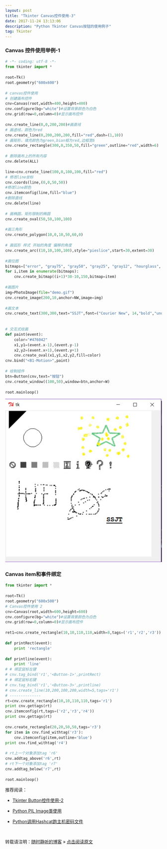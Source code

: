 ```yaml
--- 
layout: post
title: "Tkinter Canvas控件使用-3"
date: 2017-11-24 13:13:06 
description: "Python Tkinter Canvas按钮的使用例子"
tag: Tkinter
---
```


### Canvas 控件使用举例-1

```Python
# -*- coding: utf-8 -*-
from tkinter import *

root=Tk()
root.geometry("600x600")

# canvas控件使用
# 创建画布控件
cnv=Canvas(root,width=400,height=400)
cnv.configure(bg="white")#设置背景颜色为白色
cnv.grid(row=0,column=0)#显示画布控件

cnv.create_line(0,0,200,200)#画直线
# 画虚线，颜色为red
cnv.create_line(0,200,200,200,fill="red",dash=(1,10))
# 画矩形，填充颜色为green,bian框为red,边框宽6
cnv.create_rectangle(300,0,350,50,fill="green",outline="red",width=6)

# 删除画布上的所有内容
cnv.delete(ALL)

line=cnv.create_line(100,0,100,100,fill="red")
# 修改line坐标
cnv.coords(line,(0,0,50,50))
#修改line颜色
cnv.itemconfig(line,fill="blue")
#删除直线
cnv.delete(line)

# 画椭圆，矩形限制的椭圆
cnv.create_oval(50,50,100,100)

#画三角形
cnv.create_polygon(10,0,10,50,60,0)

# 画弧形 样式 开始的角度 偏移的角度
cnv.create_arc((10,10,100,100),style="pieslice",start=30,extent=30)

#画位图
bitmaps=["error", "gray75", "gray50", "gray25", "gray12", "hourglass", "info", "questhead", "question", "warning"]
for i,item in enumerate(bitmaps):
    cnv.create_bitmap((i+1)*30-10,150,bitmap=item)

#画图片
img=PhotoImage(file="demo.gif")
cnv.create_image(200,10,anchor=NW,image=img)

#画文本
cnv.create_text(300,300,text="SSJT",font=("Courier New", 14,"bold","underline"))


# 交互式绘画
def paint(event):
    color="#476042"
    x1,y1=(event.x-1),(event.y-1)
    x2,y2=(event.x+1),(event.y+1)
    cnv.create_oval(x1,y1,x2,y2,fill=color)
cnv.bind("<B1-Motion>",paint)

# 绘制组件
btn=Button(cnv,text="按钮")
cnv.create_window((100,50),window=btn,anchor=W)

root.mainloop()
```

<img src="/images/posts/Python/Tkinter/Canvas/Tkinter_Canvas_1.jpg" >

### Canvas item和事件绑定
```Python
from tkinter import *

root=Tk()
root.geometry("600x500")
# Canvas控件使用 2
cnv=Canvas(root,width=600,height=600)
cnv.configure(bg="white")#设置背景颜色为白色
cnv.grid(row=0,column=0)#显示画布控件

ret1=cnv.create_rectangle(10,10,110,110,width=8,tags=('r1','r2','r3'))

def printRect(event):
    print 'rectangle'

def printline(event):
    print 'line'
# # 绑定鼠标左键
# cnv.tag_bind('r1','<Button-1>',printRect)
# # 绑定鼠标右键
# cnv.tag_bind('r1','<Button-3>',printline)
# cnv.create_line(10,200,100,200,width=5,tags='r1')
# --------------
rt=cnv.create_rectangle(10,10,110,110,tags='r1')
print cnv.gettags(rt)
cnv.itemconfig(rt,tags=('r2','r3','r4'))
print cnv.gettags(rt)

cnv.create_rectangle(20,20,50,50,tags='r3')
for item in cnv.find_withtag('r3'):
    cnv.itemconfig(item,outline='blue')
print cnv.find_withtag('r4')

# rt上一个对象添加tag 'r6'
cnv.addtag_above('r6',rt)
# rt下一个对象添加tag 'r7'
cnv.addtag_below('r7',rt)

root.mainloop()
```




推荐阅读：

- [Tkinter Button控件使用-2](https://ssjt21.github.io/2017/11/Python_TK_Button/)

- [Python PIL Image类使用](http://ssjt21.github.io/2017/11/Python_PIL_Image_Module/)

- [Python调用Hashcat跑主机密码文件](http://ssjt21.github.io/2017/11/Python_Hashcatshell/)



<br>

转载请注明：[随时静听的博客](http://ssjt21.github.io) » [点击阅读原文](https://ssjt21.github.io/2017/11/Python_TK_Canvas/)